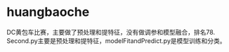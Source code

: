 # huangbaoche
DC黄包车比赛，主要做了预处理和提特征，没有做调参和模型融合，排名78.
Second.py主要是预处理和提特征，modelFitandPredict.py是模型训练和分类。
